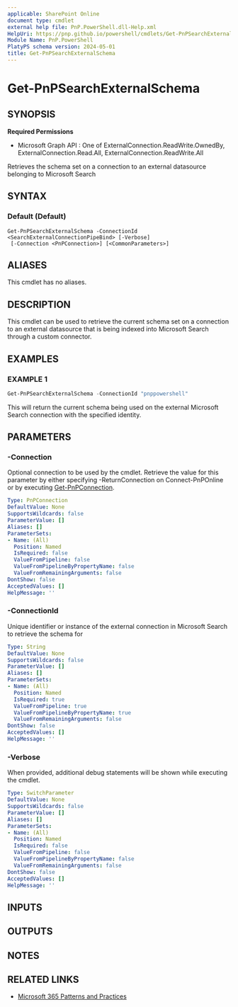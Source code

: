 ```yaml
---
applicable: SharePoint Online
document type: cmdlet
external help file: PnP.PowerShell.dll-Help.xml
HelpUri: https://pnp.github.io/powershell/cmdlets/Get-PnPSearchExternalSchema.html
Module Name: PnP.PowerShell
PlatyPS schema version: 2024-05-01
title: Get-PnPSearchExternalSchema
---
```


# Get-PnPSearchExternalSchema

## SYNOPSIS

**Required Permissions**

  * Microsoft Graph API : One of ExternalConnection.ReadWrite.OwnedBy, ExternalConnection.Read.All,	ExternalConnection.ReadWrite.All

Retrieves the schema set on a connection to an external datasource belonging to Microsoft Search

## SYNTAX

### Default (Default)

```
Get-PnPSearchExternalSchema -ConnectionId <SearchExternalConnectionPipeBind> [-Verbose]
 [-Connection <PnPConnection>] [<CommonParameters>]
```

## ALIASES

This cmdlet has no aliases.

## DESCRIPTION

This cmdlet can be used to retrieve the current schema set on a connection to an external datasource that is being indexed into Microsoft Search through a custom connector.

## EXAMPLES

### EXAMPLE 1

```powershell
Get-PnPSearchExternalSchema -ConnectionId "pnppowershell"
```

This will return the current schema being used on the external Microsoft Search connection with the specified identity.

## PARAMETERS

### -Connection

Optional connection to be used by the cmdlet. Retrieve the value for this parameter by either specifying -ReturnConnection on Connect-PnPOnline or by executing [Get-PnPConnection](Get-PnPConnection.md).

```yaml
Type: PnPConnection
DefaultValue: None
SupportsWildcards: false
ParameterValue: []
Aliases: []
ParameterSets:
- Name: (All)
  Position: Named
  IsRequired: false
  ValueFromPipeline: false
  ValueFromPipelineByPropertyName: false
  ValueFromRemainingArguments: false
DontShow: false
AcceptedValues: []
HelpMessage: ''
```

### -ConnectionId

Unique identifier or instance of the external connection in Microsoft Search to retrieve the schema for

```yaml
Type: String
DefaultValue: None
SupportsWildcards: false
ParameterValue: []
Aliases: []
ParameterSets:
- Name: (All)
  Position: Named
  IsRequired: true
  ValueFromPipeline: true
  ValueFromPipelineByPropertyName: true
  ValueFromRemainingArguments: false
DontShow: false
AcceptedValues: []
HelpMessage: ''
```

### -Verbose

When provided, additional debug statements will be shown while executing the cmdlet.

```yaml
Type: SwitchParameter
DefaultValue: None
SupportsWildcards: false
ParameterValue: []
Aliases: []
ParameterSets:
- Name: (All)
  Position: Named
  IsRequired: false
  ValueFromPipeline: false
  ValueFromPipelineByPropertyName: false
  ValueFromRemainingArguments: false
DontShow: false
AcceptedValues: []
HelpMessage: ''
```

## INPUTS

## OUTPUTS

## NOTES

## RELATED LINKS

- [Microsoft 365 Patterns and Practices](https://aka.ms/m365pnp)
